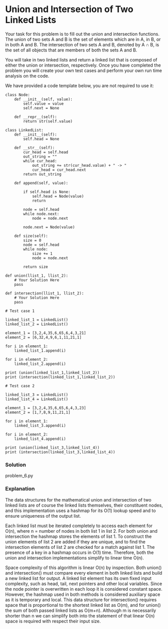 # Union and Intersection of Two Linked Lists

Your task for this problem is to fill out the union and intersection functions. The union of two sets A and B is the set of elements which are in A, in B, or in both A and B. The intersection of two sets A and B, denoted by A ∩ B, is the set of all objects that are members of both the sets A and B.

You will take in two linked lists and return a linked list that is composed of either the union or intersection, respectively. Once you have completed the problem you will create your own test cases and perform your own run time analysis on the code.

We have provided a code template below, you are not required to use it:

```
class Node:
    def __init__(self, value):
        self.value = value
        self.next = None

    def __repr__(self):
        return str(self.value)

class LinkedList:
    def __init__(self):
        self.head = None

    def __str__(self):
        cur_head = self.head
        out_string = ""
        while cur_head:
            out_string += str(cur_head.value) + " -> "
            cur_head = cur_head.next
        return out_string

    def append(self, value):

        if self.head is None:
            self.head = Node(value)
            return

        node = self.head
        while node.next:
            node = node.next

        node.next = Node(value)

    def size(self):
        size = 0
        node = self.head
        while node:
            size += 1
            node = node.next

        return size

def union(llist_1, llist_2):
    # Your Solution Here
    pass

def intersection(llist_1, llist_2):
    # Your Solution Here
    pass

# Test case 1

linked_list_1 = LinkedList()
linked_list_2 = LinkedList()

element_1 = [3,2,4,35,6,65,6,4,3,21]
element_2 = [6,32,4,9,6,1,11,21,1]

for i in element_1:
    linked_list_1.append(i)

for i in element_2:
    linked_list_2.append(i)

print (union(linked_list_1,linked_list_2))
print (intersection(linked_list_1,linked_list_2))

# Test case 2

linked_list_3 = LinkedList()
linked_list_4 = LinkedList()

element_1 = [3,2,4,35,6,65,6,4,3,23]
element_2 = [1,7,8,9,11,21,1]

for i in element_1:
    linked_list_3.append(i)

for i in element_2:
    linked_list_4.append(i)

print (union(linked_list_3,linked_list_4))
print (intersection(linked_list_3,linked_list_4))
```

### Solution

problem_6.py

### Explanation

The data structures for the mathematical union and intersection of two linked lists are of course the linked lists themselves, their constituent nodes, and this implementation uses a hashmap for its O(1) lookup speed and to ensure uniqueness of the output list.

Each linked list must be iterated completely to access each element for O(n), where n = number of nodes in both list 1 in list 2. For both union and intersection the hashmap stores the elements of list 1. To construct the union elements of list 2 are added if they are unique, and to find the intersection elements of list 2 are checked for a match against list 1. The presence of a key in a hashmap occurs in O(1) time. Therefore, both the union and intersection implementations simplify to linear time O(n).

Space complexity of this algorithm is linear O(n) by inspection. Both union() and intersection() must compare every element in both linked lists and build a new linked list for output. A linked list element has its own fixed input complexity, such as head, tail, next pointers and other local variables. Since the node pointer is overwritten in each loop it is considered constant space. However, the hashmap used in both methods is considered auxiliary space as it is temporary and local. This data structure for intersection() requires space that is proportional to the shortest linked list as O(m), and for union() the sum of both passed linked lists as O(m+n). Although m is necessarily shorter than n we can simplify both into the statement of that linear O(n) space is required with respect their input size.
